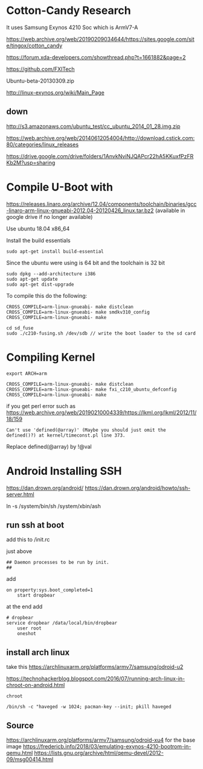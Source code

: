 # Cotton-Candy Research

It uses Samsung Exynos 4210 Soc which is ArmV7-A

https://web.archive.org/web/20190209034644/https://sites.google.com/site/tingox/cotton_candy

https://forum.xda-developers.com/showthread.php?t=1661882&page=2

https://github.com/FXITech

Ubuntu-beta-20130309.zip

http://linux-exynos.org/wiki/Main_Page

## down
http://s3.amazonaws.com/ubuntu_test/cc_ubuntu_2014_01_28.img.zip

https://web.archive.org/web/20140612054004/http://download.cstick.com:80/categories/linux_releases

https://drive.google.com/drive/folders/1AnvkNviNJQAPcr22hA5KKuxfPzFRKb2M?usp=sharing



# Compile U-Boot with

https://releases.linaro.org/archive/12.04/components/toolchain/binaries/gcc-linaro-arm-linux-gnueabi-2012.04-20120426_linux.tar.bz2 (available in google drive if no longer available)

Use ubuntu 18.04 x86_64

Install the build essentials

```
sudo apt-get install build-essential
```


Since the ubuntu were using is 64 bit and the toolchain is 32 bit

```
sudo dpkg --add-architecture i386
sudo apt-get update
sudo apt-get dist-upgrade
```


To compile this do the following:
```
CROSS_COMPILE=arm-linux-gnueabi- make distclean
CROSS_COMPILE=arm-linux-gnueabi- make smdkv310_config
CROSS_COMPILE=arm-linux-gnueabi- make

cd sd_fuse
sudo ./c210-fusing.sh /dev/sdb // write the boot loader to the sd card
```

# Compiling Kernel

```
export ARCH=arm

CROSS_COMPILE=arm-linux-gnueabi- make distclean
CROSS_COMPILE=arm-linux-gnueabi- make fxi_c210_ubuntu_defconfig
CROSS_COMPILE=arm-linux-gnueabi- make
```

if you get perl error such as https://web.archive.org/web/20190210004339/https://lkml.org/lkml/2012/11/18/159
```
Can't use 'defined(@array)' (Maybe you should just omit the defined()?) at kernel/timeconst.pl line 373.
```
Replace defined(@array) by !@val


# Android Installing SSH

https://dan.drown.org/android/
https://dan.drown.org/android/howto/ssh-server.html

ln -s /system/bin/sh /system/xbin/ash

## run ssh at boot
add this to /init.rc

just above

```
## Daemon processes to be run by init.
##
```

add 

```
on property:sys.boot_completed=1
    start dropbear
```

at the end add
```
# dropbear
service dropbear /data/local/bin/dropbear
    user root
    oneshot
```

## install arch linux
take this
https://archlinuxarm.org/platforms/armv7/samsung/odroid-u2


https://technohackerblog.blogspot.com/2016/07/running-arch-linux-in-chroot-on-android.html

```
chroot

/bin/sh -c "haveged -w 1024; pacman-key --init; pkill haveged
```

## Source
https://archlinuxarm.org/platforms/armv7/samsung/odroid-xu4 for the base image
https://fredericb.info/2018/03/emulating-exynos-4210-bootrom-in-qemu.html
https://lists.gnu.org/archive/html/qemu-devel/2012-09/msg00414.html
